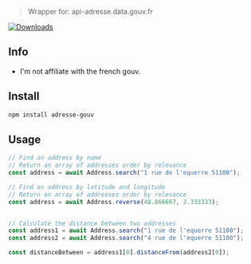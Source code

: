 
> Wrapper for:  api-adresse.data.gouv.fr 

[![Downloads](https://badgen.net/npm/dt/adresse-gouv)](https://www.npmjs.com/package/adresse-gouv)


## Info

- I'm not affiliate with the french gouv.

## Install

```sh
npm install adresse-gouv
```

## Usage

```js
// Find an address by name
// Return an array of addresses order by relevance
const address = await Address.search("1 rue de l'equerre 51100");

// Find an address by latitude and longitude
// Return an array of addresses order by relevance
const address = await Address.reverse(48.866667, 2.333333);


// Calculate the distance between two addresses
const address1 = await Address.search("1 rue de l'equerre 51100");
const address2 = await Address.search("4 rue de l'equerre 51100");

const distanceBetween = address1[0].distanceFrom(address2[0]);
```
